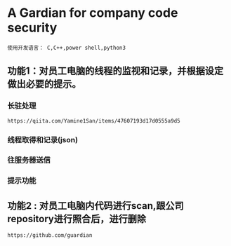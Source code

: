 # A Gardian for company code security
    使用开发语言： C,C++,power shell,python3

## 功能1：对员工电脑的线程的监视和记录，并根据设定做出必要的提示。
### 长驻处理
    https://qiita.com/Yamine1San/items/47607193d17d0555a9d5
### 线程取得和记录(json)

### 往服务器送信

### 提示功能

## 功能2 : 对员工电脑内代码进行scan,跟公司repository进行照合后，进行删除
    https://github.com/guardian
  
